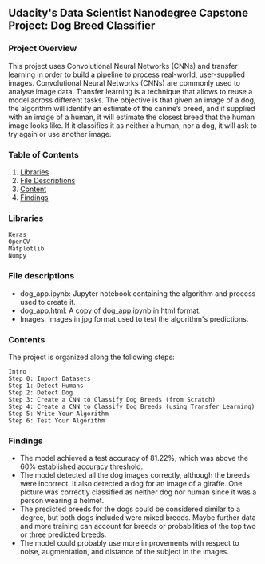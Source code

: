 ## Udacity's Data Scientist Nanodegree Capstone Project: Dog Breed Classifier

### Project Overview

This project uses Convolutional Neural Networks (CNNs) and transfer learning in order to build a pipeline to process real-world, user-supplied images. Convolutional Neural Networks (CNNs) are commonly used to analyse image data. Transfer learning is a technique that allows to reuse a model across different tasks. The objective is that given an image of a dog, the algorithm will identify an estimate of the canine’s breed, and if supplied with an image of a human, it will estimate the closest breed that the human image looks like. If it classifies it as neither a human, nor a dog, it will ask to try again or use another image.

### Table of Contents

1. [Libraries](#libraries)
2. [File Descriptions](#files)
3. [Content](#contents)
4. [Findings](#findings)

### Libraries <a name="libraries"></a>

    Keras
    OpenCV
    Matplotlib
    Numpy

### File descriptions <a name="files"></a>

* dog_app.ipynb: Jupyter notebook containing the algorithm and process used to create it.
* dog_app.html: A copy of dog_app.ipynb in html format.
* Images: Images in jpg format used to test the algorithm's predictions.


### Contents <a name="contents"></a>

The project is organized along the following steps:

    Intro
    Step 0: Import Datasets
    Step 1: Detect Humans
    Step 2: Detect Dog
    Step 3: Create a CNN to Classify Dog Breeds (from Scratch)
    Step 4: Create a CNN to Classify Dog Breeds (using Transfer Learning)
    Step 5: Write Your Algorithm
    Step 6: Test Your Algorithm

### Findings <a name="findings"></a>
* The model achieved a test accuracy of 81.22%, which was above the 60% established accuracy threshold.
* The model detected all the dog images correctly, although the breeds were incorrect. It also detected a dog for an image of a giraffe. One picture was correctly classified as neither dog nor human since it was a person wearing a helmet.
* The predicted breeds for the dogs could be considered similar to a degree, but both dogs included were mixed breeds. Maybe further data and more training can account for breeds or probabilities of the top two or three predicted breeds.
* The model could probably use more improvements with respect to noise, augmentation, and distance of the subject in the images.
